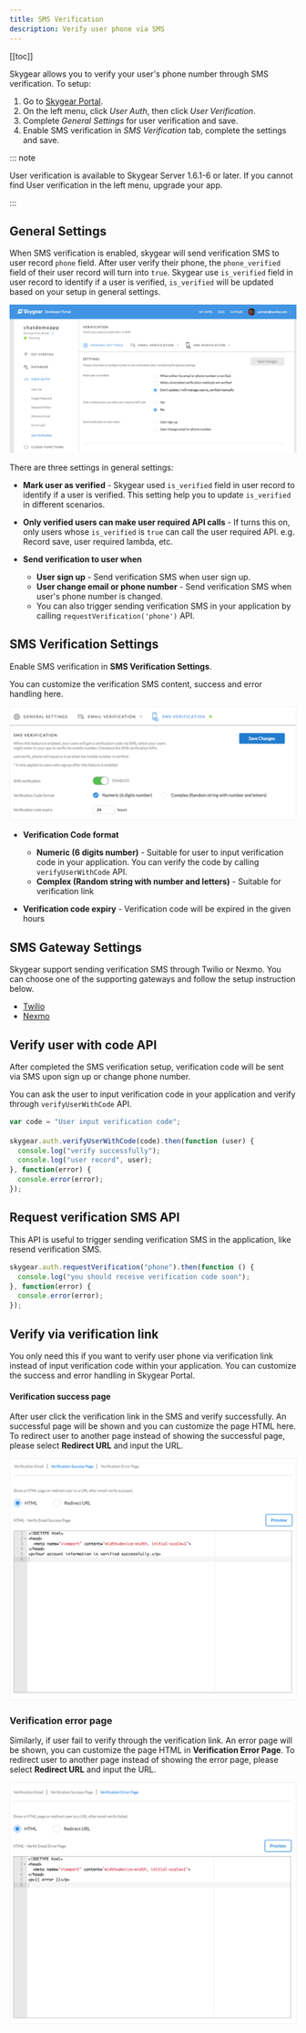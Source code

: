 ```yaml
---
title: SMS Verification
description: Verify user phone via SMS
---
```


[[toc]]

Skygear allows you to verify your user's phone number through SMS verification.
To setup: 

1. Go to [Skygear Portal](https://portal.skygear.io/).
1. On the left menu, click *User Auth*, then click *User Verification*.
1. Complete *General Settings* for user verification and save.
1. Enable SMS verification in *SMS Verification* tab, complete the settings and
save.

::: note

User verification is available to Skygear Server 1.6.1-6 or later. If you
cannot find User verification in the left menu, upgrade your app.

:::


## General Settings

When SMS verification is enabled, skygear will send verification SMS to user
record `phone` field. After user verify their phone, the `phone_verified`
field of their user record will turn into `true`. Skygear use `is_verified`
field in user record to identify if a user is verified, `is_verified` will be
updated based on your setup in general settings.

![User verification general settings screen](/assets/user-verification/general-settings.png)

There are three settings in general settings:

- **Mark user as verified** - Skygear used `is_verified` field in user record
to identify if a user is verified. This setting help you to update `is_verified`
in different scenarios.

- **Only verified users can make user required API calls** - If turns this on,
only users whose `is_verified` is `true` can call the user required API. e.g.
Record save, user required lambda, etc.

- **Send verification to user when**
    - **User sign up** - Send verification SMS when user sign up.
    - **User change email or phone number** - Send verification SMS when
      user's phone number is changed.
    - You can also trigger sending verification SMS in your application by
      calling `requestVerification('phone')` API.

## SMS Verification Settings

Enable SMS verification in **SMS Verification Settings**.

You can customize the verification SMS content, success and error handling here.

![SMS verification settings screen](/assets/user-verification/sms-verification-screenshot.png)

- **Verification Code format**
    - **Numeric (6 digits number)** - Suitable for user to input verification
      code in your application. You can verify the code by calling
      `verifyUserWithCode` API.
    - **Complex (Random string with number and letters)** - Suitable for
      verification link

- **Verification code expiry** - Verification code will be expired in the
  given hours


## SMS Gateway Settings

Skygear support sending verification SMS through Twilio or Nexmo. You can
choose one of the supporting gateways and follow the setup instruction below.

- [Twilio][twilio]
- [Nexmo][nexmo]


## Verify user with code API

After completed the SMS verification setup, verification code will be sent
via SMS upon sign up or change phone number.

You can ask the user to input verification code in your application and verify
through `verifyUserWithCode` API.

```javascript
var code = "User input verification code";

skygear.auth.verifyUserWithCode(code).then(function (user) {
  console.log("verify successfully");
  console.log("user record", user);
}, function(error) {
  console.error(error);
});
```

## Request verification SMS API

This API is useful to trigger sending verification SMS in the application,
like resend verification SMS.

```javascript
skygear.auth.requestVerification("phone").then(function () {
  console.log("you should receive verification code soon");
}, function(error) {
  console.error(error);
});
```

## Verify via verification link

You only need this if you want to verify user phone via verification link
instead of input verification code within your application. You can customize
the success and error handling in Skygear Portal.

#### Verification success page

After user click the verification link in the SMS and verify successfully. An
successful page will be shown and you can customize the page HTML here.
To redirect user to another page instead of showing the successful page, please
select **Redirect URL** and input the URL.

![Verification Success Page](/assets/user-verification/success-page-screenshot.png)


### Verification error page

Similarly, if user fail to verify through the verification link. An error page
will be shown, you can customize the page HTML in **Verification Error Page**.
To redirect user to another page instead of showing the error page, please select
**Redirect URL** and input the URL.

![Verification Error Page](/assets/user-verification/error-page-screenshot.png)

[twilio]: /guides/auth/sms-verification/twilio/
[nexmo]: /guides/auth/sms-verification/nexmo/